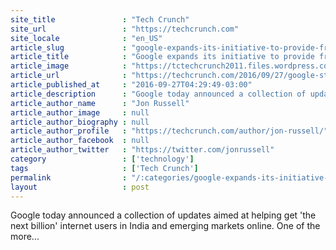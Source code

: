 ```yaml
---
site_title               : "Tech Crunch"
site_url                 : "https://techcrunch.com"
site_locale              : "en_US"
article_slug             : "google-expands-its-initiative-to-provide-free-wi-fi-hotspots-in-emerging-markets"
article_title            : "Google expands its initiative to provide free Wi-Fi hotspots in emerging markets"
article_image            : "https://tctechcrunch2011.files.wordpress.com/2016/09/screenshot-2016-09-27-18-12-59.png?w=764&h=400&crop=1"
article_url              : "https://techcrunch.com/2016/09/27/google-station-free-wifi-hotspots/"
article_published_at     : "2016-09-27T04:29:49-03:00"
article_description      : "Google today announced a collection of updates aimed at helping get 'the next billion' internet users in India and emerging markets online. One of the more..."
article_author_name      : "Jon Russell"
article_author_image     : null
article_author_biography : null
article_author_profile   : "https://techcrunch.com/author/jon-russell/"
article_author_facebook  : null
article_author_twitter   : "https://twitter.com/jonrussell"
category                 : ['technology']
tags                     : ['Tech Crunch']
permalink                : "/:categories/google-expands-its-initiative-to-provide-free-wi-fi-hotspots-in-emerging-markets/"
layout                   : post
---
```


Google today announced a collection of updates aimed at helping get 'the next billion' internet users in India and emerging markets online. One of the more...
